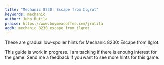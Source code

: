 ```yaml
---
title: "Mechanic 8230: Escape from Ilgrot"
keywords: mechanic
author: Juho Rutila
praise: https://www.buymeacoffee.com/jrutila
agdb: mechanic_8230_escape_from_ilgrot
---
```


These are gradual low-spoiler hints for Mechanic 8230: Escape from Ilgrot.

This guide is work in progress. I am tracking if there is enouhg interest for the game. Send me a feedback if you want to see more hints for this game.

